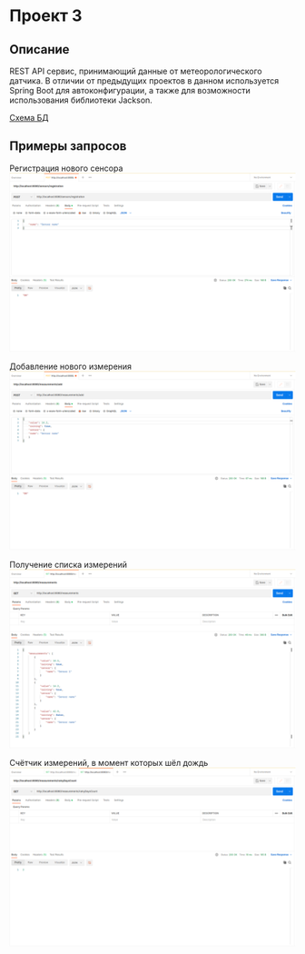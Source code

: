 # Проект 3
## Описание

REST API сервис, принимающий данные от метеорологического датчика. В отличии от предыдущих проектов в данном 
используется Spring Boot для автоконфигурации, а также для возможности использования библиотеки Jackson.

[Схема БД](src/main/resources/project3-db.sql)

## Примеры запросов
Регистрация нового сенсора
![alt text](etc/new_sensor.png "Регистрация сенсора")

Добавление нового измерения
![alt text](etc/add_measurement.png "Добавление нового измерения")

Получение списка измерений
![alt text](etc/get_measurements.png "Список измерений")

Счётчик измерений, в момент которых шёл дождь
![alt text](etc/rainy_days.png "Счётчик дождливых дней (измерений)")
